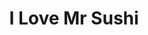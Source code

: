 ---
layout: place
title: "I Love Mr Sushi"
permalink: /missouri/st-louis/i-love-mr-sushi.html
stateAbbr: MO
stateName: Missouri
cityName: St. Louis
place_id: ChIJ8U69T2cz34cRNrEEXhtps6U
photos:
  - name: >-
      places/ChIJ8U69T2cz34cRNrEEXhtps6U/photos/AeeoHcLHepx974W37p15yDbnJnjyIGNh14AEwoHAyUqDl8PS92I5sJvHGjatF-weSOH2qkC078uNY2OfXudZd55RFpdPTy_TER07dvXkv_KNed3Mo7nXyEVkZfDH0OiH4qNF4ukuuPAnfCJ1p1dJpUMC9f5bbOofF_qw8arsCkXeVrasVj43xtusVb1KSc4Wem1U8P0dNxFE-gsp8wMzRCTsX4JGDssLhQhlAGyVaqgbFJmHecDQzPKmWh6cRuBXzMS23ukBTxX0tH_ZszOW5aTYS_4UMgtBeH-oaQEdKc8bwMbgQLx757TUv5HIOlTIpB58lYpHOYb0jxmf7NBYFinwXtH7LzEHzKTbY9X9e3o4uGB6clvr7vzZiTsEBn5GkTl0hftejfJN8MYx1612bD0Pi8ZogLQiD66oGZ9FhxIuEhif8A
    widthPx: 4032
    heightPx: 3024
    authorAttributions:
      - displayName: Kris Hand
        uri: https://maps.google.com/maps/contrib/109129245962900379090
        photoUri: >-
          https://lh3.googleusercontent.com/a-/ALV-UjUp3lmiLREOq456rtjg0YPGcEkaBlcj9jMsJVT3z8pavZKBasW7=s100-p-k-no-mo
    flagContentUri: >-
      https://www.google.com/local/imagery/report/?cb_client=maps_api_places.places_api&image_key=!1e10!2sCIHM0ogKEICAgIDp6MmVCg&hl=en-US
    googleMapsUri: >-
      https://www.google.com/maps/place//data=!3m4!1e2!3m2!1sCIHM0ogKEICAgIDp6MmVCg!2e10!4m2!3m1!1s0x87df33674fbd4ef1:0xa5b3691b5e04b136
  - name: >-
      places/ChIJ8U69T2cz34cRNrEEXhtps6U/photos/AeeoHcIf_rEauoFi71IiCa79lz7APIPxpNMmOP9FAIoNu_kPWyojcQAm80Qm1Pc-4NkJ1OS96bPp_WLFIqTqWYDGpJjObGQdvdAJW8U9IS--WyYEr5-elb0TW_kEPHju4qDBm2XmvMx7pz1nKSS5KGqirbrqGWcayo3gt0Bf_052ls7FzeKHphlclrl6U3YWI34T_uUdY2PFY3UiloV8jCkJpIEAtv7UmTRk9Hkc9F7Nfaqm7WA3FPssVBdFwWurmB0v31kD-kHnIVMsllQ6pPCvjwBKIksWy_5cvfKPP1pWhSdhTIg81UqPODFqNIyqRAdHD89BUDJsO1m4W-Mq8gW1V6CbTz3O5--bG60SFplBp2n4Ibc44LldJ8YTQQZPwTk_1fUiAG-kBFlOkum_X7z5v0PzYaj4cVogsDiS3vIkHHQ
    widthPx: 4000
    heightPx: 2256
    authorAttributions:
      - displayName: J Amery
        uri: https://maps.google.com/maps/contrib/115951345939951350091
        photoUri: >-
          https://lh3.googleusercontent.com/a/ACg8ocJPFBQ6vRzcdZw8tLUeqlORzUK-GQ-rLV3JBd45C1wedAYR9A=s100-p-k-no-mo
    flagContentUri: >-
      https://www.google.com/local/imagery/report/?cb_client=maps_api_places.places_api&image_key=!1e10!2sCIHM0ogKEICAgID2qNakFQ&hl=en-US
    googleMapsUri: >-
      https://www.google.com/maps/place//data=!3m4!1e2!3m2!1sCIHM0ogKEICAgID2qNakFQ!2e10!4m2!3m1!1s0x87df33674fbd4ef1:0xa5b3691b5e04b136
  - name: >-
      places/ChIJ8U69T2cz34cRNrEEXhtps6U/photos/AeeoHcInwU8i2-lwXh7qbqWBZ2Wz8hUVog0cERMSZQyo8kxkrKtXDZ8VyELdH4Yb3-X4dwOK1jjwp8WLEmXu7oqnPZZRQAsLhSz9oiWBsTN_NrnJPni6RVnkXY_LkM1KsHpy62ClyZ6zSLQxCF_5WSijkMFlohWVJ9L-xyipBiCpI_ZvIyRtrqz-sw34d01WmiwsX9TBzb36e8EHRR3shYZYPQQMLyX-qWLEn5MgTM3jgPYul2Qfz1Wq3Tj39K_HtHXO-fwnETVbj1veCX5dKvtFQLxlrWz5BD5NSlP3ey05cTLPC2iMQ8c2UWVQ2xLMCGiT6KBaBJ4fy1c_mkcc47equWM8PZlReqIotW0Ht4Ih8DixPKsGBsrZFe9Hrcu4_CAOF362IMC5W97hfpMzuq3JG4gVPA01b-rUlqXb_K8PaZc
    widthPx: 4000
    heightPx: 3000
    authorAttributions:
      - displayName: Dee Can
        uri: https://maps.google.com/maps/contrib/113258946635685532814
        photoUri: >-
          https://lh3.googleusercontent.com/a-/ALV-UjX2DAaKAZWPdPYUHbtAjdwdO3HwqP2vK4mfztDlKk_rJCLh0jQY-Q=s100-p-k-no-mo
    flagContentUri: >-
      https://www.google.com/local/imagery/report/?cb_client=maps_api_places.places_api&image_key=!1e10!2sCIHM0ogKEICAgIC76sukSQ&hl=en-US
    googleMapsUri: >-
      https://www.google.com/maps/place//data=!3m4!1e2!3m2!1sCIHM0ogKEICAgIC76sukSQ!2e10!4m2!3m1!1s0x87df33674fbd4ef1:0xa5b3691b5e04b136
  - name: >-
      places/ChIJ8U69T2cz34cRNrEEXhtps6U/photos/AeeoHcJ1dZEPsJlN5TvDP_lLvCql7LPP0ZE6tc025cFVOqMsyOideIhTfe9pmf56vkNiaHT0ZHFQOiuTyplUnE9CFqG8_5-4Jm1Wl1K_RDGzhYqupk1dJpWJmUUgyjlE4S25BM0zkZ4XojrPx3v-HIQ9JIuTQtRq2geMRPTVSv0wTM4QSsd50C4WMjQcirdjZtvKRk9QDsjysEfJrzGqdQBxiKfNaSPNRKJSbUDxw_VpUZ07HY-fJATixhAC6AiApbokwdfFtvDPzCBsBugDNVsLVRMIXDasGKaZgAVgfkoDHmcjBk96IR7pSVSQis9Vkeu92cMWwGEOO7V8m76SHV374oztgx-Tl6PEEXvQqG3qFskakPlOIgSoOxDwuuN6jUGl1l2Pq_cPz5mP8JRr5YVYTPmD_CGh3k0q7hfeWNkIH6g
    widthPx: 4032
    heightPx: 3024
    authorAttributions:
      - displayName: V N
        uri: https://maps.google.com/maps/contrib/118067076441386982198
        photoUri: >-
          https://lh3.googleusercontent.com/a-/ALV-UjWKu3T5NG7WrG-RUY5Fglm1QcogtenByqFkW_nile8xS-hRPu3w=s100-p-k-no-mo
    flagContentUri: >-
      https://www.google.com/local/imagery/report/?cb_client=maps_api_places.places_api&image_key=!1e10!2sCIHM0ogKEICAgICqleXeDQ&hl=en-US
    googleMapsUri: >-
      https://www.google.com/maps/place//data=!3m4!1e2!3m2!1sCIHM0ogKEICAgICqleXeDQ!2e10!4m2!3m1!1s0x87df33674fbd4ef1:0xa5b3691b5e04b136
  - name: >-
      places/ChIJ8U69T2cz34cRNrEEXhtps6U/photos/AeeoHcJRQV5VGMwzhDzCNdiObbHx4Dier3UGgjAaqtkoxWdV9nVX2T5SAMDFJjgYQAhSmLZdb25mm0w1jBN6orGT-R6RkpS5Ns1_ECMdyNqL1570qfw33Ht9wZ4nBaHZs5znvFOKnmBn1QvoSYl1cgqpneVPEx_mcnSY4XdujM7DsbtXXwIpZfWmMmahB_Xmkl28JEJXffb_3HM-JK2dxnS6-WyjUVlQrLOW9LivQb5PXCRdp7ELVodFiSA64OqQBAfxrJ-PCqMeBrRKxF3e_aWGsBqwe2jGPfOiC4rM9vSUmt0dU6p24W4GYUXVX_Gpf-QUG4V631l_E4exY-eO4EpD40xLdJbe8PBKJW3eI7NEwUJ5HPhrSjitJoWWPcBs472dquBb3A6mLCUIjeKZ0Er7fhczbBFuMv3Z2Mot0U4U8Xc
    widthPx: 4080
    heightPx: 3060
    authorAttributions:
      - displayName: C KiNG (kiLLaCaLKiNG)
        uri: https://maps.google.com/maps/contrib/110742360045560266775
        photoUri: >-
          https://lh3.googleusercontent.com/a-/ALV-UjX5Fmf8HEDiNtkxSTLFf4-LuARwPyJ7EG9kvQ9mzv6Y9ZWuzHKB=s100-p-k-no-mo
    flagContentUri: >-
      https://www.google.com/local/imagery/report/?cb_client=maps_api_places.places_api&image_key=!1e10!2sCIHM0ogKEICAgIDFkbaSNQ&hl=en-US
    googleMapsUri: >-
      https://www.google.com/maps/place//data=!3m4!1e2!3m2!1sCIHM0ogKEICAgIDFkbaSNQ!2e10!4m2!3m1!1s0x87df33674fbd4ef1:0xa5b3691b5e04b136
  - name: >-
      places/ChIJ8U69T2cz34cRNrEEXhtps6U/photos/AeeoHcIGfw2iuEh-cKwIwHV9tAbbzsNcsWakv8ewUBBSadS0_CL4blMH-JzMuvqRVcbQ2J9u-R7xxavmb6IEwvPzPD2ECxhxLX6ZOjZPrcXnzinFvpzCSR5xD6QbHChjIzyEJN_1iEv4GvFPFgiLqcKXaPBngg73_p3XsnIAhk2Ne6ThzajAxh48cMSup9QHR4DNEjYBFpnDvK5qn8OePZI4f0AowYDFeTlRHS-ZnoqnFvpZrgv-EVUfIl7inO1lcS6XF_i6BiBW26LKTgK3Eic7jbFKjm0hPzIxky8RdHWO_rS3MmiJyQLmwazt1ErS5z5BdpCVF3aBVKAp8HLobP5GWde6Yv0iu5yvxn6ArZxJPtJzA9MkdIInPmxPWhI0UjN6I3aMUZsfQ9Bxvm6yyXgMFoOc2pS-R2bz-_Pkuz4vxNe2rw
    widthPx: 3024
    heightPx: 4032
    authorAttributions:
      - displayName: Keren Gomez
        uri: https://maps.google.com/maps/contrib/114521496449717821941
        photoUri: >-
          https://lh3.googleusercontent.com/a-/ALV-UjUtcruJ44RtI9V2KsXeKDbwTkBaffL3UwXOdpvysNzgoVdasbs=s100-p-k-no-mo
    flagContentUri: >-
      https://www.google.com/local/imagery/report/?cb_client=maps_api_places.places_api&image_key=!1e10!2sCIHM0ogKEICAgIDExLiwbQ&hl=en-US
    googleMapsUri: >-
      https://www.google.com/maps/place//data=!3m4!1e2!3m2!1sCIHM0ogKEICAgIDExLiwbQ!2e10!4m2!3m1!1s0x87df33674fbd4ef1:0xa5b3691b5e04b136
  - name: >-
      places/ChIJ8U69T2cz34cRNrEEXhtps6U/photos/AeeoHcKIhX2HD4l0bj5ZM6Wm-sn_u8FwDfDDNGun0J7r7Int7QBU2-FWz0YNpMzSO0edRr5fzPEpmxTNcll_v-qGizGR6zOjKh0bCp7Sk4BxSZwGSfo1OKS50C8HSSjk9OYnqJMvr5bRk3zJfFKg8EquufLWnpOyy4SURY6QnL0RI9pjd6RPgvxp8Afh-YPVzI-DN2RlJ7FAWObpXj2ZrTPnNiNtJYyfl6yWN3e0OGBdzwEQsjrQMFmHEsayel8g688pqaxp1PbagMl3jVNvKiS2-iDldGbH8LBURAyX2izurRob5UwITTb1km-xbDuGnYhEywL_MPrEmg2B2l1cCZIzbGBs5IMVWC1B_XC7bLkZq7-qGDndJ5J4YpVH29rWP-eHJY_vk80W_nnCnNgrKtngfuQaaCMD1LbO-65PzyUnKx0
    widthPx: 3024
    heightPx: 4032
    authorAttributions:
      - displayName: Jacklyn Robleto
        uri: https://maps.google.com/maps/contrib/100172274964425234892
        photoUri: >-
          https://lh3.googleusercontent.com/a-/ALV-UjV1Ip5f1qVkkcxWltcAgP6GIcrAvLWFkhbxwy0Aq76A7H2GaFe4Mg=s100-p-k-no-mo
    flagContentUri: >-
      https://www.google.com/local/imagery/report/?cb_client=maps_api_places.places_api&image_key=!1e10!2sCIHM0ogKEICAgICMrPKIaQ&hl=en-US
    googleMapsUri: >-
      https://www.google.com/maps/place//data=!3m4!1e2!3m2!1sCIHM0ogKEICAgICMrPKIaQ!2e10!4m2!3m1!1s0x87df33674fbd4ef1:0xa5b3691b5e04b136
  - name: >-
      places/ChIJ8U69T2cz34cRNrEEXhtps6U/photos/AeeoHcKBb4JYZt1SCJCI4P4nVTcDQaQP-CxrxJQnmeiJCfkyeXJMX5S9RMHt_85UZv3Q66_qV03oVzs_Mrr9nzs0trHHADFhDI5wVvUJUbG65y7wNW63Xw4kXeSUvkO2sEOthhs01sKpnEM-SG_iGMe_N7qZyWwiG9RIKmlJSbkl4awfcuUeD1jd8J5W3gcyno-DfK7Nsfr3jVb21DEpRfzdfmvfCnze0lTuI6yPbXDVRVIYI0623aot1cK71d6cWQFmeA4eTgI3j1DFvRmxNMRsXOFCozeAQHzcErqTB2KMsJICXJ3ItBltRCPHSn6EpqVwolCBF150S9pCVwsKL-oi2zhEs_Ue5btkmeJ5kwCCDLBSH9ASCfLlJAvCKzoCpw-O4yNtMJ34ooz-2CX4es8YSveZlEN0yYBdsmcraTzU4hoJnxM
    widthPx: 4000
    heightPx: 3000
    authorAttributions:
      - displayName: E H
        uri: https://maps.google.com/maps/contrib/101985732508734360217
        photoUri: >-
          https://lh3.googleusercontent.com/a-/ALV-UjXQ_vv9wrFEDVZwAX6OOh1KR76aMZrTAV0hU0AvvnRYJirur0K_SA=s100-p-k-no-mo
    flagContentUri: >-
      https://www.google.com/local/imagery/report/?cb_client=maps_api_places.places_api&image_key=!1e10!2sCIHM0ogKEICAgIDcqt2q6wE&hl=en-US
    googleMapsUri: >-
      https://www.google.com/maps/place//data=!3m4!1e2!3m2!1sCIHM0ogKEICAgIDcqt2q6wE!2e10!4m2!3m1!1s0x87df33674fbd4ef1:0xa5b3691b5e04b136
  - name: >-
      places/ChIJ8U69T2cz34cRNrEEXhtps6U/photos/AeeoHcJgSzHUBxvyXhL4T_CrDHmSritsAyNE5VaZC1ZBJOuhBQZLdtiTcM7nrwihxy3yq3VGKsiMFEX3OToBan3WUvQ2WItkgabR2Ok6q3UVVWUsMDgZLWjsvrUrvHUdeq-YKCT5DuUAmgz12GZ40uPPmhmrVIK6w7WTGE2DdAFXQI6M-XQeW_5N1tHN6n5HGZkOuXEMqBnho32iFVzjiYRG2I-J8RPXWbw2QGNCAkyFKzbWv3ae7qiy9O7JyV-5lDMeSmb9u4i-KdkqaSHaqVcxxjjWDNCxBqa8YMn_ditxuTT2LckrGdgbVIild-9HmvxL58NUDfQ9f30xl1XbRg5Fm30KNZywJmP_CADmkHiWZpixsTGj0brKLm2bR4G2XeiM6EESpZiyiuztb7yYgFa8CDhqwlQsPyi_0OMGX3PN8a4PZQ
    widthPx: 3024
    heightPx: 4032
    authorAttributions:
      - displayName: Jason Kyle
        uri: https://maps.google.com/maps/contrib/103452718375346445809
        photoUri: >-
          https://lh3.googleusercontent.com/a-/ALV-UjUHYN1fYJpM-Hsf66zfrUDqz52KcsOnQguxpIdGnD1EjKLltw3Q=s100-p-k-no-mo
    flagContentUri: >-
      https://www.google.com/local/imagery/report/?cb_client=maps_api_places.places_api&image_key=!1e10!2sCIHM0ogKEICAgICE_pLXSg&hl=en-US
    googleMapsUri: >-
      https://www.google.com/maps/place//data=!3m4!1e2!3m2!1sCIHM0ogKEICAgICE_pLXSg!2e10!4m2!3m1!1s0x87df33674fbd4ef1:0xa5b3691b5e04b136
  - name: >-
      places/ChIJ8U69T2cz34cRNrEEXhtps6U/photos/AeeoHcJhDwKaBoyMAo7I5AkolgdlUIUUXnuP6vjKXIBOvJYfiuwDSDmniUi6S0_YZs_ti5XBI-hP8qG68e-ga7biGkaAifhMrkQZZtXUpQfY7sGB_nst9Dt1LTnW7won7VpDwngjlDye9JQYcZagW4rdO-GT1-_N0IXjfVbNv5jk6e2hu3q3fmdLgNHdUpHdYELV2ATy6OCtORpRgMNmAoq8ueA5kwiXG8qahDVBM1U5ks90tlaQVKchfLG35rD8YpL6tWDTLI5qB9MofFGn2Zkkbg6pC9CZeTD44HCHlOu6X_18fLUj5HC8NF_zS-LauA9Ia3zTTHvAXVS5eqWOJvdO3J7OsKzvxG9OxUGxKCDbtRC4Z178F730_OulVsPqP2_tnEQyAf3aSoCRwrlMbTf6pQREyc2EK5v4Pn4y61V55J0dyMY
    widthPx: 1599
    heightPx: 899
    authorAttributions:
      - displayName: Alexandre Fernandes
        uri: https://maps.google.com/maps/contrib/111210775350532313539
        photoUri: >-
          https://lh3.googleusercontent.com/a-/ALV-UjVarBDBYzqyTdG3coH1UKuRNjY4JBfMjV1_2CB1f37Pm4_MQNiP=s100-p-k-no-mo
    flagContentUri: >-
      https://www.google.com/local/imagery/report/?cb_client=maps_api_places.places_api&image_key=!1e10!2sCIHM0ogKEICAgICxi4SGtwE&hl=en-US
    googleMapsUri: >-
      https://www.google.com/maps/place//data=!3m4!1e2!3m2!1sCIHM0ogKEICAgICxi4SGtwE!2e10!4m2!3m1!1s0x87df33674fbd4ef1:0xa5b3691b5e04b136
address: 9443 Olive Blvd, St. Louis, MO 63132, USA
street: 9443 Olive Blvd
city: St. Louis
state: MO
zip: '63132'
country: USA
neighborhood: null
latitude: '38.674722'
longitude: '-90.379167'
accessibility_options:
  wheelchairAccessibleParking: true
  wheelchairAccessibleEntrance: true
  wheelchairAccessibleRestroom: true
  wheelchairAccessibleSeating: true
business_status: OPERATIONAL
name: I Love Mr Sushi
google_maps_links:
  directionsUri: >-
    https://www.google.com/maps/dir//''/data=!4m7!4m6!1m1!4e2!1m2!1m1!1s0x87df33674fbd4ef1:0xa5b3691b5e04b136!3e0
  placeUri: https://maps.google.com/?cid=11940002603351716150
  writeAReviewUri: >-
    https://www.google.com/maps/place//data=!4m3!3m2!1s0x87df33674fbd4ef1:0xa5b3691b5e04b136!12e1
  reviewsUri: >-
    https://www.google.com/maps/place//data=!4m4!3m3!1s0x87df33674fbd4ef1:0xa5b3691b5e04b136!9m1!1b1
  photosUri: >-
    https://www.google.com/maps/place//data=!4m3!3m2!1s0x87df33674fbd4ef1:0xa5b3691b5e04b136!10e5
primary_type: Japanese Restaurant
opening_hours:
  regular: null
  current: null
secondary_opening_hours:
  regular:
    weekdayDescriptions: null
    type: null
  current:
    weekdayDescriptions: null
    type: null
phone: (314) 432-8898
price_level: PRICE_LEVEL_INEXPENSIVE
price_range: $20 &ndash; $30
rating: '4.4'
rating_count: 546
website: http://mrsushistl.com/
description: >-
  Japanese fare from sushi to noodles is offered in this chic, ocean-themed spot
  with a full bar.
reviews:
  - name: >-
      places/ChIJ8U69T2cz34cRNrEEXhtps6U/reviews/ChZDSUhNMG9nS0VJQ0FnSURfcHVtdkVBEAE
    relativePublishTimeDescription: 2 months ago
    rating: 1
    text:
      text: >-
        The man running the restaurant was very rude on the phone and when I
        came in to pick up and I also ended up with a very upset stomach. I
        would definitely not eat the tuna from here or probably anything at all.
        Even the miso soup was watery and had very little seaweed or tofu.
      languageCode: en
    originalText:
      text: >-
        The man running the restaurant was very rude on the phone and when I
        came in to pick up and I also ended up with a very upset stomach. I
        would definitely not eat the tuna from here or probably anything at all.
        Even the miso soup was watery and had very little seaweed or tofu.
      languageCode: en
    authorAttribution:
      displayName: bella stephens
      uri: https://www.google.com/maps/contrib/112228162989185834976/reviews
      photoUri: >-
        https://lh3.googleusercontent.com/a/ACg8ocJVroujPKK8p5NbpehNwuSpxb5Frsp1vKmBSteJQz6b3ZbC3A=s128-c0x00000000-cc-rp-mo-ba2
    publishTime: '2025-01-23T21:30:50.725911Z'
    flagContentUri: >-
      https://www.google.com/local/review/rap/report?postId=ChZDSUhNMG9nS0VJQ0FnSURfcHVtdkVBEAE&d=17924085&t=1
    googleMapsUri: >-
      https://www.google.com/maps/reviews/data=!4m6!14m5!1m4!2m3!1sChZDSUhNMG9nS0VJQ0FnSURfcHVtdkVBEAE!2m1!1s0x87df33674fbd4ef1:0xa5b3691b5e04b136
  - name: >-
      places/ChIJ8U69T2cz34cRNrEEXhtps6U/reviews/ChdDSUhNMG9nS0VJQ0FnSURieF9hTHVnRRAB
    relativePublishTimeDescription: 8 months ago
    rating: 4
    text:
      text: >-
        I have eaten at this Sushi restaurant for years off and on.  Today I had
        a hankering for Sushi and I said to myself, "Let's see if I LOVE
        Mr.Sushi is still good."  And guess what, it was!!!

        I got a rainbow roll and it has crab,  salmon, shrimp and snapperwith
        cucumber and avocado.  I ALWAYS order lots of Wasabi and Ginger.  I
        actually ordered online, and they gave me exactly what I requested, and
        it was fresh and so delicious!  If you haven't been there, please don't
        miss out on this delicious sushi.  They have so much variety also.  It
        was so very fresh and good.  They also still have friendly, fast
        service.
      languageCode: en
    originalText:
      text: >-
        I have eaten at this Sushi restaurant for years off and on.  Today I had
        a hankering for Sushi and I said to myself, "Let's see if I LOVE
        Mr.Sushi is still good."  And guess what, it was!!!

        I got a rainbow roll and it has crab,  salmon, shrimp and snapperwith
        cucumber and avocado.  I ALWAYS order lots of Wasabi and Ginger.  I
        actually ordered online, and they gave me exactly what I requested, and
        it was fresh and so delicious!  If you haven't been there, please don't
        miss out on this delicious sushi.  They have so much variety also.  It
        was so very fresh and good.  They also still have friendly, fast
        service.
      languageCode: en
    authorAttribution:
      displayName: Dee Can
      uri: https://www.google.com/maps/contrib/113258946635685532814/reviews
      photoUri: >-
        https://lh3.googleusercontent.com/a-/ALV-UjX2DAaKAZWPdPYUHbtAjdwdO3HwqP2vK4mfztDlKk_rJCLh0jQY-Q=s128-c0x00000000-cc-rp-mo-ba5
    publishTime: '2024-08-15T06:54:54.627747Z'
    flagContentUri: >-
      https://www.google.com/local/review/rap/report?postId=ChdDSUhNMG9nS0VJQ0FnSURieF9hTHVnRRAB&d=17924085&t=1
    googleMapsUri: >-
      https://www.google.com/maps/reviews/data=!4m6!14m5!1m4!2m3!1sChdDSUhNMG9nS0VJQ0FnSURieF9hTHVnRRAB!2m1!1s0x87df33674fbd4ef1:0xa5b3691b5e04b136
  - name: >-
      places/ChIJ8U69T2cz34cRNrEEXhtps6U/reviews/ChZDSUhNMG9nS0VJQ0FnSUMxanZQOVhBEAE
    relativePublishTimeDescription: a year ago
    rating: 5
    text:
      text: >-
        This was a last minute choice while a friend and I were in the area.
        Such a phenomenal find! The service was great! The serve we had was very
        kind and patient. She brought our appetizer quickly and the food came
        just as quick.


        The sushi rolls are HUGE! I mean for the price we paid it was a really
        great find. I’ve been to several sushi spots and I know what we got
        would have costed a whole lot more.


        I highly recommend this place for Sushi. You won’t be disappointed.
        Check the picture!
      languageCode: en
    originalText:
      text: >-
        This was a last minute choice while a friend and I were in the area.
        Such a phenomenal find! The service was great! The serve we had was very
        kind and patient. She brought our appetizer quickly and the food came
        just as quick.


        The sushi rolls are HUGE! I mean for the price we paid it was a really
        great find. I’ve been to several sushi spots and I know what we got
        would have costed a whole lot more.


        I highly recommend this place for Sushi. You won’t be disappointed.
        Check the picture!
      languageCode: en
    authorAttribution:
      displayName: Shalese Johnson
      uri: https://www.google.com/maps/contrib/108810575093433930323/reviews
      photoUri: >-
        https://lh3.googleusercontent.com/a-/ALV-UjUwk4Ae5lLA5HiP361xXhcCg461TH6JukOAkreUbn6zr5Cn3KXp0w=s128-c0x00000000-cc-rp-mo-ba2
    publishTime: '2023-12-29T19:43:53.044453Z'
    flagContentUri: >-
      https://www.google.com/local/review/rap/report?postId=ChZDSUhNMG9nS0VJQ0FnSUMxanZQOVhBEAE&d=17924085&t=1
    googleMapsUri: >-
      https://www.google.com/maps/reviews/data=!4m6!14m5!1m4!2m3!1sChZDSUhNMG9nS0VJQ0FnSUMxanZQOVhBEAE!2m1!1s0x87df33674fbd4ef1:0xa5b3691b5e04b136
  - name: >-
      places/ChIJ8U69T2cz34cRNrEEXhtps6U/reviews/ChZDSUhNMG9nS0VJQ0FnSURwNk1tVk1nEAE
    relativePublishTimeDescription: a year ago
    rating: 5
    text:
      text: >-
        We stopped in while waiting for a jewelry repair being done nearby.
        Although this place isn’t much from the outside, it is clean and has a
        great setup inside.

        We ordered a few rolls, salads, and soup. Service was quick! We had
        everything on our table within 12 min!

        The rolls were absolutely delicious!

        ** Side note, some very demanding women came in while we were eating and
        gave the waiter a pretty hard time. Despite these women and their
        aggressive nature, this particular waiter and the rest of the staff was
        very patient and kind. I can’t say I would’ve held it together the way
        the staff did. I was thoroughly impressed with the way they handled
        themselves.
      languageCode: en
    originalText:
      text: >-
        We stopped in while waiting for a jewelry repair being done nearby.
        Although this place isn’t much from the outside, it is clean and has a
        great setup inside.

        We ordered a few rolls, salads, and soup. Service was quick! We had
        everything on our table within 12 min!

        The rolls were absolutely delicious!

        ** Side note, some very demanding women came in while we were eating and
        gave the waiter a pretty hard time. Despite these women and their
        aggressive nature, this particular waiter and the rest of the staff was
        very patient and kind. I can’t say I would’ve held it together the way
        the staff did. I was thoroughly impressed with the way they handled
        themselves.
      languageCode: en
    authorAttribution:
      displayName: Kris Hand
      uri: https://www.google.com/maps/contrib/109129245962900379090/reviews
      photoUri: >-
        https://lh3.googleusercontent.com/a-/ALV-UjUp3lmiLREOq456rtjg0YPGcEkaBlcj9jMsJVT3z8pavZKBasW7=s128-c0x00000000-cc-rp-mo-ba6
    publishTime: '2023-08-15T13:21:35.248215Z'
    flagContentUri: >-
      https://www.google.com/local/review/rap/report?postId=ChZDSUhNMG9nS0VJQ0FnSURwNk1tVk1nEAE&d=17924085&t=1
    googleMapsUri: >-
      https://www.google.com/maps/reviews/data=!4m6!14m5!1m4!2m3!1sChZDSUhNMG9nS0VJQ0FnSURwNk1tVk1nEAE!2m1!1s0x87df33674fbd4ef1:0xa5b3691b5e04b136
  - name: >-
      places/ChIJ8U69T2cz34cRNrEEXhtps6U/reviews/ChZDSUhNMG9nS0VJQ0FnSUNsM2VPaE5REAE
    relativePublishTimeDescription: a year ago
    rating: 5
    text:
      text: >-
        Having lived nearby for over 10 years, this was my go-to place for
        delicious sushi for a fair price and I still come to eat here when I
        visit. It's a nice, quiet location. Clean. Friendly staff and prompt
        service. We tried a variety of rolls and the top 3 rolls that received a
        deep nod of approval were the Mexican roll, Red Dragon, and the
        Caterpillar. If you're a drinker, highly recommend the Haiku Premium
        sake. It has a very, very subtle grape flavor and goes down like water.
      languageCode: en
    originalText:
      text: >-
        Having lived nearby for over 10 years, this was my go-to place for
        delicious sushi for a fair price and I still come to eat here when I
        visit. It's a nice, quiet location. Clean. Friendly staff and prompt
        service. We tried a variety of rolls and the top 3 rolls that received a
        deep nod of approval were the Mexican roll, Red Dragon, and the
        Caterpillar. If you're a drinker, highly recommend the Haiku Premium
        sake. It has a very, very subtle grape flavor and goes down like water.
      languageCode: en
    authorAttribution:
      displayName: Vitalyevna Morozova
      uri: https://www.google.com/maps/contrib/105587045451229387029/reviews
      photoUri: >-
        https://lh3.googleusercontent.com/a-/ALV-UjV5o5_jEC8kVgyQIwHHhrmHuyq5dLaG_SgH0vK0L3ioGjcAmB1Q=s128-c0x00000000-cc-rp-mo-ba4
    publishTime: '2023-11-25T18:17:59.689842Z'
    flagContentUri: >-
      https://www.google.com/local/review/rap/report?postId=ChZDSUhNMG9nS0VJQ0FnSUNsM2VPaE5REAE&d=17924085&t=1
    googleMapsUri: >-
      https://www.google.com/maps/reviews/data=!4m6!14m5!1m4!2m3!1sChZDSUhNMG9nS0VJQ0FnSUNsM2VPaE5REAE!2m1!1s0x87df33674fbd4ef1:0xa5b3691b5e04b136
parking_options:
  freeParkingLot: true
  freeStreetParking: true
  valetParking: false
payment_options:
  acceptsCreditCards: true
  acceptsDebitCards: true
  acceptsCashOnly: false
  acceptsNfc: true
allow_dogs: null
curbside_pickup: null
delivery: true
dine_in: true
good_for_children: true
good_for_groups: true
good_for_sports: false
live_music: false
menu_for_children: false
outdoor_seating: false
reservable: true
restroom: true
serves_beer: true
serves_breakfast: false
serves_brunch: false
serves_cocktails: true
serves_coffee: false
serves_dinner: true
serves_dessert: true
serves_lunch: true
serves_vegetarian_food: true
serves_wine: true
takeout: true

---